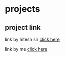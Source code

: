 # projects

## project link

link by hitesh sir [click here](https://stackblitz.com/edit/dom-project-chaiaurcode?file=index.html)

link by me [click here](https://stackblitz.com/@Kunal_Das/collections/projects)